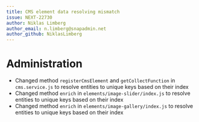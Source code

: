 ```yaml
---
title: CMS element data resolving mismatch
issue: NEXT-22730
author: Niklas Limberg
author_email: n.limberg@snapadmin.net
author_github: NiklasLimberg
---
```

# Administration
* Changed method `registerCmsElement` and `getCollectFunction` in `cms.service.js` to resolve entities to unique keys based on their index
* Changed method `enrich` in `elements/image-slider/index.js` to resolve entities to unique keys based on their index
* Changed method `enrich` in `elements/image-gallery/index.js` to resolve entities to unique keys based on their index
